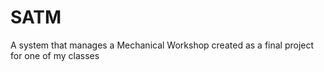 # SATM
A system that manages a Mechanical Workshop created as a final project for one of my classes
